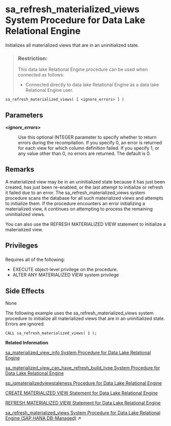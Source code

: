 <!-- loio8176eeb16ce21014bfc7bbd9e39afbab -->

# sa\_refresh\_materialized\_views System Procedure for Data Lake Relational Engine

Initializes all materialized views that are in an uninitialized state.



> ### Restriction:  
> This data lake Relational Engine procedure can be used when connected as follows:
> 
> -   Connected directly to data lake Relational Engine as a data lake Relational Engine user.



```
sa_refresh_materialized_views( [ <ignore_errors> ] )
```



<a name="loio8176eeb16ce21014bfc7bbd9e39afbab__sa_refresh_matviews_parm1"/>

## Parameters


<dl>
<dt><b>

 *<ignore\_errors\>* 

</b></dt>
<dd>

Use this optional INTEGER parameter to specify whether to return errors during the recompilation. If you specify 0, an error is returned for each view for which column definition failed. If you specify 1, or any value other than 0, no errors are returned. The default is 0.



</dd>
</dl>



<a name="loio8176eeb16ce21014bfc7bbd9e39afbab__sa_refresh_matviews_remarks1"/>

## Remarks

A materialized view may be in an uninitialized state because it has just been created, has just been re-enabled, or the last attempt to initialize or refresh it failed due to an error. The sa\_refresh\_materialized\_views system procedure scans the database for all such materialized views and attempts to initialize them. If the procedure encounters an error initializing a materialized view, it continues on attempting to process the remaining uninitialized views.

You can also use the REFRESH MATERIALIZED VIEW statement to initialize a materialized view.



<a name="loio8176eeb16ce21014bfc7bbd9e39afbab__sa_refresh_matviews_priv1"/>

## Privileges



### 

Requires all of the following:

-   EXECUTE object-level privilege on the procedure.
-   ALTER ANY MATERIALIZED VIEW system privilege



<a name="loio8176eeb16ce21014bfc7bbd9e39afbab__sa_refresh_matviews_sideeffects1"/>

## Side Effects

None



The following example uses the sa\_refresh\_materialized\_views system procedure to initialize all materialized views that are in an uninitialized state. Errors are ignored.

```
CALL sa_refresh_materialized_views( 1 );
```

**Related Information**  


[sa\_materialized\_view\_info System Procedure for Data Lake Relational Engine](sa-materialized-view-info-system-procedure-for-data-lake-relational-engine-81765cf.md "Returns information about the specified materialized views.")

[sa\_materialized\_view\_can\_have\_refresh\_build\_type System Procedure for Data Lake Relational Engine](sa-materialized-view-can-have-refresh-build-type-system-procedure-for-data-lake-relationa-7d2d2da.md "Checks whether the materialized view supports the specified refresh and build type properties.")

[sp\_iqmaterializedviewstaleness Procedure for Data Lake Relational Engine](sp-iqmaterializedviewstaleness-procedure-for-data-lake-relational-engine-a762f3b.md "Displays staleness information about the visible version of a materialized view.")

[CREATE MATERIALIZED VIEW Statement for Data Lake Relational Engine](../080-sql-statements/create-materialized-view-statement-for-data-lake-relational-engine-d5c757e.md "Creates a materialized view.")

[REFRESH MATERIALIZED VIEW Statement for Data Lake Relational Engine](../080-sql-statements/refresh-materialized-view-statement-for-data-lake-relational-engine-faab95d.md "Initializes or refreshes the data in a materialized view by executing its query definition.")

[sa_refresh_materialized_views System Procedure for Data Lake Relational Engine (SAP HANA DB-Managed)](https://help.sap.com/viewer/a898e08b84f21015969fa437e89860c8/2023_2_QRC/en-US/3b20ca4caa7e4ecb9000e15b95d23644.html "Initializes all materialized views that are in an uninitialized state.") :arrow_upper_right:

